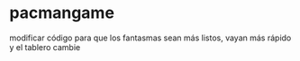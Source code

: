 # pacmangame
modificar código para que los fantasmas sean más listos, vayan más rápido y el tablero cambie
